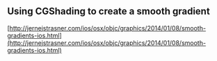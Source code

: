 ## Using CGShading to create a smooth gradient

[http://jernejstrasner.com/ios/osx/objc/graphics/2014/01/08/smooth-gradients-ios.html](http://jernejstrasner.com/ios/osx/objc/graphics/2014/01/08/smooth-gradients-ios.html)